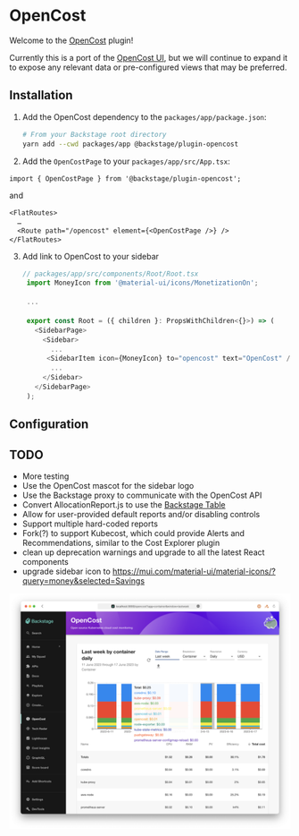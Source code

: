 # OpenCost

Welcome to the [OpenCost](https://opencost.io) plugin!

Currently this is a port of the [OpenCost UI](https://github.com/opencost/opencost/tree/develop/ui), but we will continue to expand it to expose any relevant data or pre-configured views that may be preferred.

## Installation

1.  Add the OpenCost dependency to the `packages/app/package.json`:
    ```sh
    # From your Backstage root directory
    yarn add --cwd packages/app @backstage/plugin-opencost
    ```
2.  Add the `OpenCostPage` to your `packages/app/src/App.tsx`:

```tsx
import { OpenCostPage } from '@backstage/plugin-opencost';
```

and

```tsx
<FlatRoutes>
  …
  <Route path="/opencost" element={<OpenCostPage />} />
</FlatRoutes>
```

3.  Add link to OpenCost to your sidebar

    ```typescript
    // packages/app/src/components/Root/Root.tsx
     import MoneyIcon from '@material-ui/icons/MonetizationOn';

     ...

     export const Root = ({ children }: PropsWithChildren<{}>) => (
       <SidebarPage>
         <Sidebar>
           ...
          <SidebarItem icon={MoneyIcon} to="opencost" text="OpenCost" />
           ...
         </Sidebar>
       </SidebarPage>
     );

    ```

## Configuration

## TODO

- More testing
- Use the OpenCost mascot for the sidebar logo
- Use the Backstage proxy to communicate with the OpenCost API
- Convert AllocationReport.js to use the [Backstage Table](https://backstage.io/storybook/?path=/story/data-display-table--default-table)
- Allow for user-provided default reports and/or disabling controls
- Support multiple hard-coded reports
- Fork(?) to support Kubecost, which could provide Alerts and Recommendations, similar to the Cost Explorer plugin
- clean up deprecation warnings and upgrade to all the latest React components
- upgrade sidebar icon to https://mui.com/material-ui/material-icons/?query=money&selected=Savings

![Screenshot](screenshot.png)
